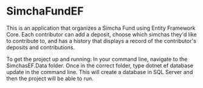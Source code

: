 # SimchaFundEF

This is an application that organizes a Simcha Fund using Entity Framework Core. 
Each contributor can add a deposit, choose which simchas they'd like to contribute to, 
and has a history that displays a record of the contributor's deposits and contributions.

To get the project up and running:
In your command line, navigate to the SimchasEF.Data folder. 
Once in the correct folder, type dotnet ef database update in the command line. 
This will create a database in SQL Server and then the project will be able to run.
